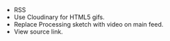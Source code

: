 - RSS
- Use Cloudinary for HTML5 gifs.
- Replace Processing sketch with video on main feed.
- View source link.
